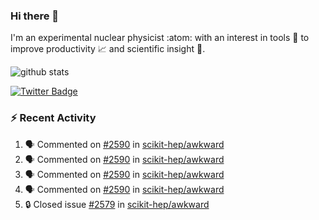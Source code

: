 ### Hi there 👋 

I'm an experimental nuclear physicist :atom: with an interest in tools :wrench: to improve productivity :chart_with_upwards_trend: and scientific insight :telescope:.

![github stats](https://github-readme-stats.vercel.app/api?username=agoose77&show_icons=true&hide_rank=true&hide_title=true&bg_color=30,e76445,904e95&text_color=efe3ec&icon_color=efe3ec)
<!--
**agoose77/agoose77** is a ✨ _special_ ✨ repository because its `README.md` (this file) appears on your GitHub profile.

Here are some ideas to get you started:

- 🔭 I’m currently working on ...
- 🌱 I’m currently learning ...
- 👯 I’m looking to collaborate on ...
- 🤔 I’m looking for help with ...
- 💬 Ask me about ...
- 📫 How to reach me: ...
- 😄 Pronouns: ...
- ⚡ Fun fact: ...
-->

[![Twitter Badge](https://img.shields.io/twitter/follow/agoose77?style=flat-square&logo=Twitter&logoColor=white&color=cornflowerblue)](https://twitter.com/agoose77)

### :zap: Recent Activity

<!--START_SECTION:activity-->
1. 🗣 Commented on [#2590](https://github.com/scikit-hep/awkward/issues/2590#issuecomment-1646533499) in [scikit-hep/awkward](https://github.com/scikit-hep/awkward)
2. 🗣 Commented on [#2590](https://github.com/scikit-hep/awkward/issues/2590#issuecomment-1646217580) in [scikit-hep/awkward](https://github.com/scikit-hep/awkward)
3. 🗣 Commented on [#2590](https://github.com/scikit-hep/awkward/issues/2590#issuecomment-1645748938) in [scikit-hep/awkward](https://github.com/scikit-hep/awkward)
4. 🗣 Commented on [#2590](https://github.com/scikit-hep/awkward/issues/2590#issuecomment-1644277123) in [scikit-hep/awkward](https://github.com/scikit-hep/awkward)
5. 🔒 Closed issue [#2579](https://github.com/scikit-hep/awkward/issues/2579) in [scikit-hep/awkward](https://github.com/scikit-hep/awkward)
<!--END_SECTION:activity-->
